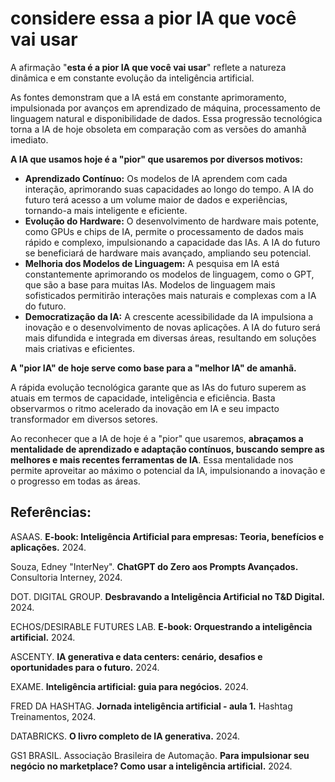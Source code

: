 # considere essa a pior IA que você vai usar

A afirmação "**esta é a pior IA que você vai usar**" reflete a natureza dinâmica e em constante evolução da inteligência artificial. 

As fontes demonstram que a IA está em constante aprimoramento, impulsionada por avanços em aprendizado de máquina, processamento de linguagem natural e disponibilidade de dados. Essa progressão tecnológica torna a IA de hoje obsoleta em comparação com as versões do amanhã imediato.

**A IA que usamos hoje é a "pior" que usaremos por diversos motivos:**

- **Aprendizado Contínuo:** Os modelos de IA aprendem com cada interação, aprimorando suas capacidades ao longo do tempo. A IA do futuro terá acesso a um volume maior de dados e experiências, tornando-a mais inteligente e eficiente.
- **Evolução do Hardware:** O desenvolvimento de hardware mais potente, como GPUs e chips de IA, permite o processamento de dados mais rápido e complexo, impulsionando a capacidade das IAs. A IA do futuro se beneficiará de hardware mais avançado, ampliando seu potencial.
- **Melhoria dos Modelos de Linguagem:** A pesquisa em IA está constantemente aprimorando os modelos de linguagem, como o GPT, que são a base para muitas IAs.  Modelos de linguagem mais sofisticados permitirão interações mais naturais e complexas com a IA do futuro.
- **Democratização da IA:** A crescente acessibilidade da IA impulsiona a inovação e o desenvolvimento de novas aplicações. A IA do futuro será mais difundida e integrada em diversas áreas, resultando em soluções mais criativas e eficientes.

**A "pior IA" de hoje serve como base para a "melhor IA" de amanhã.**  

A rápida evolução tecnológica garante que as IAs do futuro superem as atuais em termos de capacidade, inteligência e eficiência. Basta observarmos o ritmo acelerado da inovação em IA e seu impacto transformador em diversos setores.

Ao reconhecer que a IA de hoje é a "pior" que usaremos, **abraçamos a mentalidade de aprendizado e adaptação contínuos, buscando sempre as melhores e mais recentes ferramentas de IA**. Essa mentalidade nos permite aproveitar ao máximo o potencial da IA, impulsionando a inovação e o progresso em todas as áreas.

## Referências:

ASAAS. **E-book: Inteligência Artificial para empresas: Teoria, benefícios e aplicações.** 2024.

Souza, Edney "InterNey". **ChatGPT do Zero aos Prompts Avançados.** Consultoria Interney, 2024.

DOT. DIGITAL GROUP. **Desbravando a Inteligência Artificial no T&D Digital.** 2024.

ECHOS/DESIRABLE FUTURES LAB. **E-book: Orquestrando a inteligência artificial.** 2024.

ASCENTY. **IA generativa e data centers: cenário, desafios e oportunidades para o futuro.** 2024.

EXAME. **Inteligência artificial: guia para negócios.** 2024.

FRED DA HASHTAG. **Jornada inteligência artificial - aula 1.** Hashtag Treinamentos, 2024.

DATABRICKS. **O livro completo de IA generativa.** 2024.

GS1 BRASIL. Associação Brasileira de Automação. **Para impulsionar seu negócio no marketplace? Como usar a inteligência artificial.** 2024.
